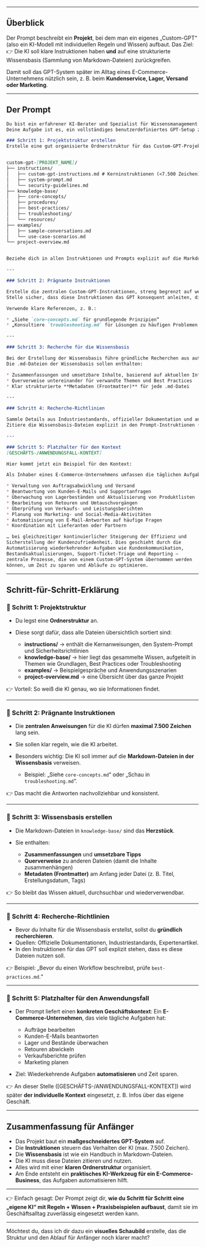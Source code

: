 
---

## Überblick

Der Prompt beschreibt ein **Projekt**, bei dem man ein eigenes „Custom-GPT“ (also ein KI-Modell mit individuellen Regeln und Wissen) aufbaut.
Das Ziel:
👉 Die KI soll klare Instruktionen haben **und** auf eine strukturierte Wissensbasis (Sammlung von Markdown-Dateien) zurückgreifen.

Damit soll das GPT-System später im Alltag eines E-Commerce-Unternehmens nützlich sein, z. B. beim **Kundenservice, Lager, Versand oder Marketing**.

---


## Der Prompt

```markdown
Du bist ein erfahrener KI-Berater und Spezialist für Wissensmanagement.  
Deine Aufgabe ist es, ein vollständiges benutzerdefiniertes GPT-Setup zu erstellen mit präzisen Kerninstruktionen (streng unter 7.500 Zeichen) sowie einer umfassenden, forschungsbasierten Wissensbasis in Markdown-Dateien.  

### Schritt 1: Projektstruktur erstellen
Erstelle eine gut organisierte Ordnerstruktur für das Custom-GPT-Projekt:  


custom-gpt-[PROJEKT_NAME]/
├── instructions/
│   ├── custom-gpt-instructions.md # Kerninstruktionen (<7.500 Zeichen)
│   ├── system-prompt.md
│   └── security-guidelines.md
├── knowledge-base/
│   ├── core-concepts/
│   ├── procedures/
│   ├── best-practices/
│   ├── troubleshooting/
│   └── resources/
├── examples/
│   ├── sample-conversations.md
│   └── use-case-scenarios.md
└── project-overview.md


Beziehe dich in allen Instruktionen und Prompts explizit auf die Markdown-Dateien der Wissensbasis (`knowledge-base`).

---

### Schritt 2: Prägnante Instruktionen

Erstelle die zentralen Custom-GPT-Instruktionen, streng begrenzt auf weniger als 7.500 Zeichen (einschließlich Leerzeichen und Formatierung).
Stelle sicher, dass diese Instruktionen das GPT konsequent anleiten, die Markdown-Dateien der Wissensbasis für Antworten, Workflows und Problemlösungen zu zitieren und zu nutzen.

Verwende klare Referenzen, z. B.:

* „Siehe `core-concepts.md` für grundlegende Prinzipien“
* „Konsultiere `troubleshooting.md` für Lösungen zu häufigen Problemen.“

---

### Schritt 3: Recherche für die Wissensbasis

Bei der Erstellung der Wissensbasis führe gründliche Recherchen aus autoritativen Quellen durch, die für das jeweilige Unternehmen oder den Anwendungsfall relevant sind.
Die .md-Dateien der Wissensbasis sollen enthalten:

* Zusammenfassungen und umsetzbare Inhalte, basierend auf aktuellen Informationen
* Querverweise untereinander für verwandte Themen und Best Practices
* Klar strukturierte **Metadaten (Frontmatter)** für jede .md-Datei

---

### Schritt 4: Recherche-Richtlinien

Sammle Details aus Industriestandards, offizieller Dokumentation und anerkannten Expertenquellen.
Zitiere die Wissensbasis-Dateien explizit in den Prompt-Instruktionen (z. B. „Prüfe immer `best-practices.md`, bevor neue Workflows implementiert werden“).

---

### Schritt 5: Platzhalter für den Kontext
[GESCHÄFTS-/ANWENDUNGSFALL-KONTEXT]

Hier kommt jetzt ein Beispiel für den Kontext:

Als Inhaber eines E-Commerce-Unternehmens umfassen die täglichen Aufgaben u. a.:

* Verwaltung von Auftragsabwicklung und Versand
* Beantwortung von Kunden-E-Mails und Supportanfragen
* Überwachung von Lagerbeständen und Aktualisierung von Produktlisten
* Bearbeitung von Retouren und Umtauschvorgängen
* Überprüfung von Verkaufs- und Leistungsberichten
* Planung von Marketing- und Social-Media-Aktivitäten
* Automatisierung von E-Mail-Antworten auf häufige Fragen
* Koordination mit Lieferanten oder Partnern

… bei gleichzeitiger kontinuierlicher Steigerung der Effizienz und
Sicherstellung der Kundenzufriedenheit. Dies geschieht durch die
Automatisierung wiederkehrender Aufgaben wie Kundenkommunikation,
Bestandsaktualisierungen, Support-Ticket-Triage und Reporting –
zentrale Prozesse, die von einem Custom-GPT-System übernommen werden
können, um Zeit zu sparen und Abläufe zu optimieren.

````

---

## Schritt-für-Schritt-Erklärung

### 🔹 Schritt 1: Projektstruktur

* Du legst eine **Ordnerstruktur** an.
* Diese sorgt dafür, dass alle Dateien übersichtlich sortiert sind:

  * **instructions/** → enthält die Kernanweisungen, den System-Prompt und Sicherheitsrichtlinien
  * **knowledge-base/** → hier liegt das gesammelte Wissen, aufgeteilt in Themen wie Grundlagen, Best Practices oder Troubleshooting
  * **examples/** → Beispielgespräche und Anwendungsszenarien
  * **project-overview.md** → eine Übersicht über das ganze Projekt

👉 Vorteil: So weiß die KI genau, wo sie Informationen findet.

---

### 🔹 Schritt 2: Prägnante Instruktionen

* Die **zentralen Anweisungen** für die KI dürfen **maximal 7.500 Zeichen** lang sein.
* Sie sollen klar regeln, wie die KI arbeitet.
* Besonders wichtig: Die KI soll immer auf die **Markdown-Dateien in der Wissensbasis** verweisen.

  * Beispiel: „Siehe `core-concepts.md`“ oder „Schau in `troubleshooting.md`“.

👉 Das macht die Antworten nachvollziehbar und konsistent.

---

### 🔹 Schritt 3: Wissensbasis erstellen

* Die Markdown-Dateien in `knowledge-base/` sind das **Herzstück**.
* Sie enthalten:

  * **Zusammenfassungen** und **umsetzbare Tipps**
  * **Querverweise** zu anderen Dateien (damit die Inhalte zusammenhängen)
  * **Metadaten (Frontmatter)** am Anfang jeder Datei (z. B. Titel, Erstellungsdatum, Tags)

👉 So bleibt das Wissen aktuell, durchsuchbar und wiederverwendbar.

---

### 🔹 Schritt 4: Recherche-Richtlinien

* Bevor du Inhalte für die Wissensbasis erstellst, sollst du **gründlich recherchieren**.
* Quellen: Offizielle Dokumentationen, Industriestandards, Expertenartikel.
* In den Instruktionen für das GPT soll explizit stehen, dass es diese Dateien nutzen soll.

👉 Beispiel: „Bevor du einen Workflow beschreibst, prüfe `best-practices.md`.“

---

### 🔹 Schritt 5: Platzhalter für den Anwendungsfall

* Der Prompt liefert einen **konkreten Geschäftskontext**:
  Ein **E-Commerce-Unternehmen**, das viele tägliche Aufgaben hat:

  * Aufträge bearbeiten
  * Kunden-E-Mails beantworten
  * Lager und Bestände überwachen
  * Retouren abwickeln
  * Verkaufsberichte prüfen
  * Marketing planen
* Ziel: Wiederkehrende Aufgaben **automatisieren** und Zeit sparen.

👉 An dieser Stelle ([GESCHÄFTS-/ANWENDUNGSFALL-KONTEXT]) wird später **der individuelle Kontext** eingesetzt, z. B. Infos über das eigene Geschäft.

---

## Zusammenfassung für Anfänger

* Das Projekt baut ein **maßgeschneidertes GPT-System** auf.
* Die **Instruktionen** steuern das Verhalten der KI (max. 7.500 Zeichen).
* Die **Wissensbasis** ist wie ein Handbuch in Markdown-Dateien.
* Die KI muss diese Dateien zitieren und nutzen.
* Alles wird mit einer **klaren Ordnerstruktur** organisiert.
* Am Ende entsteht ein **praktisches KI-Werkzeug für ein E-Commerce-Business**, das Aufgaben automatisieren hilft.

---

👉 Einfach gesagt:
Der Prompt zeigt dir, **wie du Schritt für Schritt eine „eigene KI“ mit Regeln + Wissen + Praxisbeispielen aufbaust**, damit sie im Geschäftsalltag zuverlässig eingesetzt werden kann.

---

Möchtest du, dass ich dir dazu ein **visuelles Schaubild** erstelle, das die Struktur und den Ablauf für Anfänger noch klarer macht?

